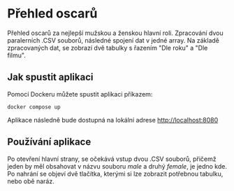 # Přehled oscarů
Přehled oscarů za nejlepší mužskou a ženskou hlavní roli. 
Zpracování dvou paralerních .CSV souborů, následné spojení dat v jedné array.
Na základě zpracovaných dat, se zobrazí dvě tabulky s řazením "Dle roku" a "Dle filmu".

## Jak spustit aplikaci
Pomocí Dockeru můžete spustit aplikaci příkazem:

```shell
docker compose up
```

Aplikace následně bude dostupná na lokální adrese [http://localhost:8080](http://localhost:8080)

## Používání aplikace
Po otevření hlavní strany, se očekává vstup dvou .CSV souborů, přičemž jeden by měl obsahovat v názvu souboru *male* a druhý *female*, je jedno kde.
Po nahrání se objeví dvě tlačítka, kterými si lze zobrazit potřebnou tabulku, nebo obě naráz.
